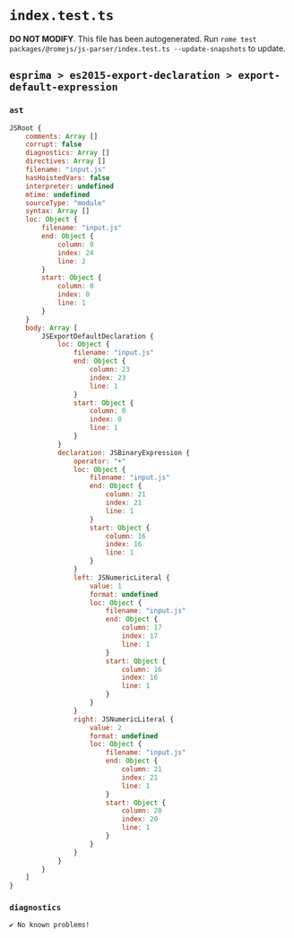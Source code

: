 # `index.test.ts`

**DO NOT MODIFY**. This file has been autogenerated. Run `rome test packages/@romejs/js-parser/index.test.ts --update-snapshots` to update.

## `esprima > es2015-export-declaration > export-default-expression`

### `ast`

```javascript
JSRoot {
	comments: Array []
	corrupt: false
	diagnostics: Array []
	directives: Array []
	filename: "input.js"
	hasHoistedVars: false
	interpreter: undefined
	mtime: undefined
	sourceType: "module"
	syntax: Array []
	loc: Object {
		filename: "input.js"
		end: Object {
			column: 0
			index: 24
			line: 2
		}
		start: Object {
			column: 0
			index: 0
			line: 1
		}
	}
	body: Array [
		JSExportDefaultDeclaration {
			loc: Object {
				filename: "input.js"
				end: Object {
					column: 23
					index: 23
					line: 1
				}
				start: Object {
					column: 0
					index: 0
					line: 1
				}
			}
			declaration: JSBinaryExpression {
				operator: "+"
				loc: Object {
					filename: "input.js"
					end: Object {
						column: 21
						index: 21
						line: 1
					}
					start: Object {
						column: 16
						index: 16
						line: 1
					}
				}
				left: JSNumericLiteral {
					value: 1
					format: undefined
					loc: Object {
						filename: "input.js"
						end: Object {
							column: 17
							index: 17
							line: 1
						}
						start: Object {
							column: 16
							index: 16
							line: 1
						}
					}
				}
				right: JSNumericLiteral {
					value: 2
					format: undefined
					loc: Object {
						filename: "input.js"
						end: Object {
							column: 21
							index: 21
							line: 1
						}
						start: Object {
							column: 20
							index: 20
							line: 1
						}
					}
				}
			}
		}
	]
}
```

### `diagnostics`

```
✔ No known problems!

```
